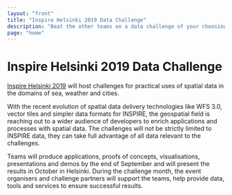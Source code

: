 ```yaml
---
layout: "front"
title: "Inspire Helsinki 2019 Data Challenge"
description: "Beat the other teams on a data challenge of your choosing in September 2019"
page: "home"
---
```

# Inspire Helsinki 2019 Data Challenge
[Inspire Helsinki 2019](https://www.inspire-helsinki-2019.fi/) will host challenges for practical uses of spatial data in the domains of sea, weather and cities.

With the recent evolution of spatial data delivery technologies like WFS 3.0, vector tiles and simpler data formats for INSPIRE, the geospatial field is reaching out to a wider audience of developers to enrich applications and processes with spatial data. The challenges will not be strictly limited to INSPIRE data, they can take full advantage of all data relevant to the challenges.

Teams will produce applications, proofs of concepts, visualisations, presentations and demos by the end of September and will present the results in October in Helsinki. During the challenge month, the event organisers and challenge partners will support the teams, help provide data, tools and services to ensure successful results.
